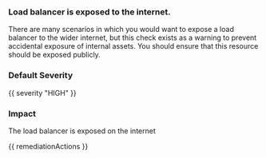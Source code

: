 
### Load balancer is exposed to the internet.

There are many scenarios in which you would want to expose a load balancer to the wider internet, but this check exists as a warning to prevent accidental exposure of internal assets. You should ensure that this resource should be exposed publicly.

### Default Severity
{{ severity "HIGH" }}

### Impact
The load balancer is exposed on the internet

<!-- DO NOT CHANGE -->
{{ remediationActions }}


